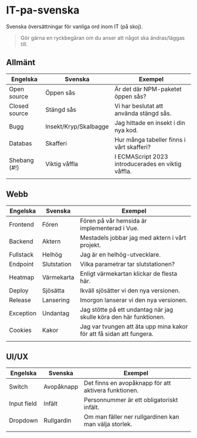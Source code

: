 # IT-pa-svenska
Svenska översättningar för vanliga ord inom IT (på skoj).
> Gör gärna en ryckbegäran om du anser att något ska ändras/läggas till.

## Allmänt
| Engelska | Svenska | Exempel |
|----------|-------------|----------------------------------------------------|
| Open source | Öppen sås | Är det där NPM-paketet öppen sås? |
| Closed source | Stängd sås | Vi har beslutat att använda stängd sås. |
| Bugg | Insekt/Kryp/Skalbagge | Jag hittade en insekt i din nya kod. |
| Databas | Skafferi | Hur många tabeller finns i vårt skafferi? |
| Shebang (#!) | Viktig våffla | I ECMAScript 2023 introducerades en viktig våffla. |
|  |  |  |


## Webb
| Engelska | Svenska | Exempel |
|----------|-------------|----------------------------------------------------|
| Frontend | Fören | Fören på vår hemsida är implementerad i Vue. |
| Backend | Aktern | Mestadels jobbar jag med aktern i vårt projekt. |
| Fullstack | Helhög | Jag är en helhög-utvecklare. |
| Endpoint | Slutstation | Vilka parametrar tar slutstationen? |
| Heatmap | Värmekarta | Enligt värmekartan klickar de flesta här. |
| Deploy | Sjösätta | Ikväll sjösätter vi den nya versionen. |
| Release | Lansering | Imorgon lanserar vi den nya versionen. |
| Exception | Undantag | Jag stötte på ett undantag när jag skulle köra den här funktionen. |
| Cookies | Kakor | Jag var tvungen att äta upp mina kakor för att få sidan att fungera. |
|  |  |  |


## UI/UX
| Engelska | Svenska | Exempel |
|----------|-------------|----------------------------------------------------|
| Switch | Avopåknapp | Det finns en avopåknapp för att aktivera funktionen. |
| Input field | Infält | Personnummer är ett obligatoriskt infält. |
| Dropdown | Rullgardin | Om man fäller ner rullgardinen kan man välja storlek. |
|  |  |  |
